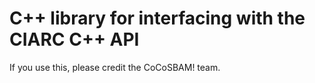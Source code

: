 # C++ library for interfacing with the CIARC C++ API

If you use this, please credit the CoCoSBAM! team.

